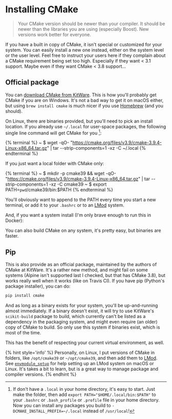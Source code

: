 # Installing CMake

> Your CMake version should be newer than your compiler. It should be newer than the libraries you are using (especially Boost). New versions work better for everyone.

If you have a built in copy of CMake, it isn't special or customized for your system. You can easily install a new one instead, either on the system level or the user level. Feel free to instruct your users here if they complain about a CMake requirement being set too high. Especially if they want < 3.1 support. Maybe even if they want CMake < 3.8 support...

## Official package

You can [download CMake from KitWare][cmake-download]. This is how you'll probably get CMake if you are on Windows. It's not a bad way to get it on macOS either, but using `brew install cmake` is much nicer if you use [Homebrew](https://brew.sh) (and you should).

On Linux, there are binaries provided, but you'll need to pick an install location. If you already use `~/.local` for user-space packages, the following single line command will get CMake for you [^1]:

{% terminal %}
~ $ wget -qO- "https://cmake.org/files/v3.9/cmake-3.9.4-Linux-x86_64.tar.gz" | tar --strip-components=1 -xz -C ~/.local
{% endterminal %}

If you just want a local folder with CMake only:

{% terminal %}
~ $ mkdir -p cmake39 && wget -qO- "https://cmake.org/files/v3.9/cmake-3.9.4-Linux-x86_64.tar.gz" | tar --strip-components=1 -xz -C cmake39
~ $ export PATH=`pwd`/cmake39/bin:$PATH
{% endterminal %}

You'll obviously want to append to the PATH every time you start a new terminal, or add it to your `.bashrc` or to an [LMod] system.

And, if you want a system install (I'm only brave enough to run this in Docker):

You can also build CMake on any system, it's pretty easy, but binaries are faster.

## Pip

This is also provide as an official package, maintained by the authors of CMake at KitWare. It's a rather new method, and might fail on some systems (Alpine isn't supported last I checked, but that has CMake 3.8), but works really well when it works (like on Travis CI). If you have pip (Python's package installer), you can do:

```bash
pip install cmake
```

And as long as a binary exists for your system, you'll be up-and-running almost immediately. If a binary doesn't exist, it will try to use KitWare's `scikit-build` package to build, which currently can't be listed as a dependency in the packaging system, and might even require (an older) copy of CMake to build. So only use this system if binaries exist, which is most of the time.

This has the benefit of respecting your current virtual environment, as well.

{% hint style='info' %}
Personally, on Linux, I put versions of CMake in folders, like `/opt/cmake39` or `~/opt/cmake39`, and then add them to [LMod]. See [`envmodule_setup`] for help setting up an LMod system on macOS or Linux. It's takes a bit to learn, but is a great way to manage package and compiler versions.
{% endhint %}

[^1]: If don't have a `.local` in your home directory, it's easy to start. Just make the folder, then add `export PATH="$HOME/.local/bin:$PATH"` to your `.bashrc` or `.bash_profile` or `.profile` file in your home directory. Now you can install any packages you build to `-DCMAKE_INSTALL_PREFIX=~/.local` instead of `/usr/local`!

[cmake-download]: https://cmake.org/download/
[LMod]: http://lmod.readthedocs.io/en/latest/
[`envmodule_setup`]: https://github.com/CLIUtils/envmodule_setup